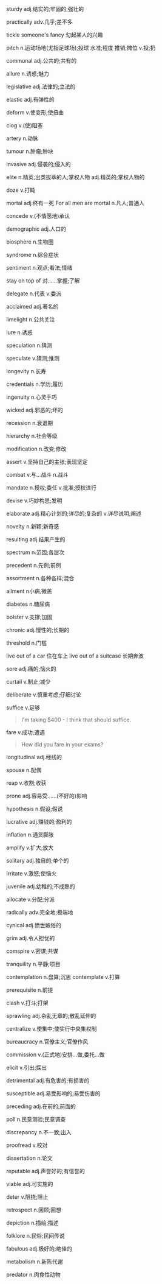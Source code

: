 sturdy adj.结实的;牢固的;强壮的

practically adv.几乎;差不多

tickle someone's fancy 勾起某人的兴趣

pitch n.运动场地(尤指足球场);投球
        水准;程度
        推销;摊位
      v.投;扔

communal adj.公共的;共有的

allure n.诱惑;魅力

legislative adj.法律的;立法的

elastic adj.有弹性的

deform v.使变形;使扭曲

clog v.(使)阻塞

artery n.动脉

tumour n.肿瘤;肿块

invasive adj.侵袭的;侵入的

elite n.精英;出类拔萃的人;掌权人物
      adj.精英的;掌权人物的

doze v.打盹

mortal adj.终有一死 For all men are mortal
       n.凡人;普通人

concede v.(不情愿地)承认

demographic adj.人口的

biosphere n.生物圈

syndrome n.综合症状 

sentiment n.观点;看法;情绪

stay on top of 对......掌握;了解

delegate n.代表
         v.委派

acclaimed adj.著名的

limelight n.公共关注

lure n.诱惑

speculation n.猜测

speculate v.猜测;推测

longevity n.长寿

credentials n.学历;履历

ingenuity n.心灵手巧

wicked  adj.邪恶的;坏的

recession n.衰退期

hierarchy n.社会等级

modification n.改变;修改

assert v.坚持自己的主张;表现坚定

combat v.与...战斗
       n.战斗

mandate n.授权;委任
        v.批准;授权进行

devise v.巧妙构思;发明

elaborate adj.精心计划的;详尽的;复杂的
          v.详尽说明,阐述 

novelty n.新颖;新奇感

resulting adj.结果产生的

spectrum n.范围;各层次

precedent n.先例;前例

assortment n.各种各样;混合

ailment n小病,微恙

diabetes n.糖尿病

bolster v.支撑;加固

chronic adj.慢性的;长期的

threshold n.门槛

live out of a car 住在车上 live out of a suitcase 长期奔波

sore adj.痛的;恼火的

curtail v.制止;减少

deliberate v.慎重考虑;仔细讨论

suffice v.足够
>I'm taking $400 - I think that should suffice.


fare v.成功;遭遇
>How did you fare in your exams?

longitudinal adj.经线的

spouse n.配偶

reap v.收割;收获

prone adj.容易受......(不好的)影响

hypothesis n.假设;假说

lucrative adj.赚钱的;盈利的

inflation n.通货膨胀

amplify v.扩大;放大

solitary adj.独自的;单个的

irritate v.激怒;使恼火

juvenile adj.幼稚的;不成熟的

allocate v.分配;分派

radically adv.完全地;极端地

cynical adj.愤世嫉俗的

grim adj.令人担忧的

comspire v.密谋;共谋

tranquility n.平静;项目

contemplation n.盘算;沉思
contemplate v.打算

prerequisite n.前提

clash v.打斗;打架

sprawling adj.杂乱无章的;散乱延伸的

centralize v.使集中;使实行中央集权制

bureaucracy n.官僚主义;官僚作风

commission v.(正式地)安排...做,委托...做

elicit v.引出;探出

detrimental adj.有危害的;有损害的

susceptible adj.易受影响的;易受伤害的

preceding adj.在前的;前面的

poll n.民意测验;民意调查

discrepancy n.不一致;出入

proofread v.校对

dissertation n.论文

reputable adj.声誉好的;有信誉的

viable adj.可实施的

deter v.阻挠;阻止

retrospect n.回顾;回想

depiction n.描绘;描述

folklore n.民俗;民间传说

fabulous adj.极好的;绝佳的

metabolism n.新陈代谢

predator n.肉食性动物












